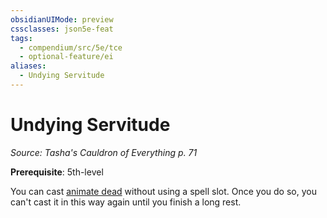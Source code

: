 ```yaml
---
obsidianUIMode: preview
cssclasses: json5e-feat
tags:
  - compendium/src/5e/tce
  - optional-feature/ei
aliases:
  - Undying Servitude
---
```

# Undying Servitude
*Source: Tasha's Cauldron of Everything p. 71*  

**Prerequisite**: 5th-level

You can cast [animate dead](2-Mechanics/CLI/spells/animate-dead.md) without using a spell slot. Once you do so, you can't cast it in this way again until you finish a long rest.